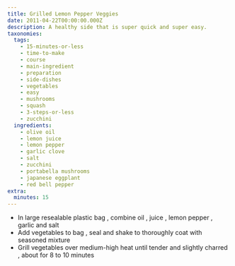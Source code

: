```yaml
---
title: Grilled Lemon Pepper Veggies
date: 2011-04-22T00:00:00.000Z
description: A healthy side that is super quick and super easy.
taxonomies:
  tags:
    - 15-minutes-or-less
    - time-to-make
    - course
    - main-ingredient
    - preparation
    - side-dishes
    - vegetables
    - easy
    - mushrooms
    - squash
    - 3-steps-or-less
    - zucchini
  ingredients:
    - olive oil
    - lemon juice
    - lemon pepper
    - garlic clove
    - salt
    - zucchini
    - portabella mushrooms
    - japanese eggplant
    - red bell pepper
extra:
  minutes: 15
---
```

 - In large resealable plastic bag , combine oil , juice , lemon pepper , garlic and salt
 - Add vegetables to bag , seal and shake to thoroughly coat with seasoned mixture
 - Grill vegetables over medium-high heat until tender and slightly charred , about for 8 to 10 minutes
